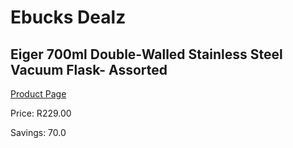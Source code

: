 
# Ebucks Dealz
## Eiger 700ml Double-Walled Stainless Steel Vacuum Flask- Assorted
[Product Page](https://www.ebucks.com/web/shop/productSelected.do?prodId=1147702991&catId=714962196)

Price: R229.00

Savings: 70.0


	